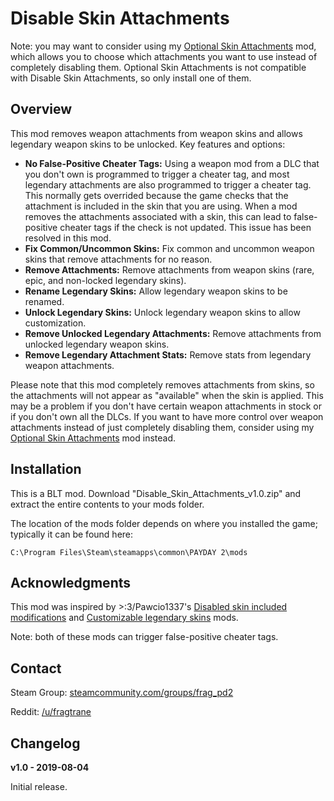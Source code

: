 # Disable Skin Attachments

Note: you may want to consider using my [Optional Skin Attachments](https://github.com/fragtrane/Payday-2-Mods/tree/master/Optional%20Skin%20Attachments) mod, which allows you to choose which attachments you want to use instead of completely disabling them. Optional Skin Attachments is not compatible with Disable Skin Attachments, so only install one of them.

## Overview

This mod removes weapon attachments from weapon skins and allows legendary weapon skins to be unlocked. Key features and options:

- **No False-Positive Cheater Tags:** Using a weapon mod from a DLC that you don't own is programmed to trigger a cheater tag, and most legendary attachments are also programmed to trigger a cheater tag. This normally gets overrided because the game checks that the attachment is included in the skin that you are using. When a mod removes the attachments associated with a skin, this can lead to false-positive cheater tags if the check is not updated. This issue has been resolved in this mod.
- **Fix Common/Uncommon Skins:** Fix common and uncommon weapon skins that remove attachments for no reason.
- **Remove Attachments:** Remove attachments from weapon skins (rare, epic, and non-locked legendary skins).
- **Rename Legendary Skins:** Allow legendary weapon skins to be renamed.
- **Unlock Legendary Skins:** Unlock legendary weapon skins to allow customization.
- **Remove Unlocked Legendary Attachments:** Remove attachments from unlocked legendary weapon skins.
- **Remove Legendary Attachment Stats:** Remove stats from legendary weapon attachments.

Please note that this mod completely removes attachments from skins, so the attachments will not appear as "available" when the skin is applied. This may be a problem if you don't have certain weapon attachments in stock or if you don't own all the DLCs. If you want to have more control over weapon attachments instead of just completely disabling them, consider using my [Optional Skin Attachments](https://github.com/fragtrane/Payday-2-Mods/tree/master/Optional%20Skin%20Attachments) mod instead.

## Installation

This is a BLT mod. Download "Disable_Skin_Attachments_v1.0.zip" and extract the entire contents to your mods folder.

The location of the mods folder depends on where you installed the game; typically it can be found here:

	C:\Program Files\Steam\steamapps\common\PAYDAY 2\mods

## Acknowledgments

This mod was inspired by >:3/Pawcio1337's [Disabled skin included modifications](https://modworkshop.net/mydownloads.php?action=view_down&did=19603) and [Customizable legendary skins](https://modworkshop.net/mydownloads.php?action=view_down&did=15082) mods.

Note: both of these mods can trigger false-positive cheater tags.

## Contact

Steam Group: [steamcommunity.com/groups/frag_pd2](https://steamcommunity.com/groups/frag_pd2)

Reddit: [/u/fragtrane](https://www.reddit.com/user/fragtrane)

## Changelog

**v1.0 - 2019-08-04**

Initial release.